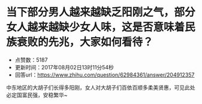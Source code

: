 # 当下部分男人越来越缺乏阳刚之气，部分女人越来越缺少女人味，这是否意味着民族衰败的先兆，大家如何看待？
- 点赞数：5187
- 更新时间：2017年08月02日13时11分54秒
- 回答url：https://www.zhihu.com/question/62984361/answer/204912357
<body>
 <p data-pid="43dDSFj3">中东地区的大胡子们长得多阳刚，女人对大胡子们百依百顺多柔美贤惠，可见此处必定国富民强，安稳繁华~</p>
</body>